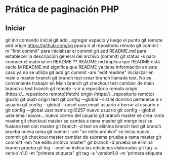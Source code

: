 # Prática de paginación PHP
## Iniciar
git init     comando inicial
git add .    agregar espacio y luego el punto
git remote add origin https://github.com/cg      ppara ir al repositorio remoto
git commit -m "first commit"    para inicializar el commit
git add README.md          para establecer la descripción general del archivo (commit)
git status -s             para conocer el material en README
?? README.md            implica que README  está vacío
M README.md             significa que README ya tiene información
                        en este caso ya no se utiliza git add
git commit -am "edit readme"       inicializar en main o master branch
git branch test         crear branch llamada test. No es conveniente trabajar en Main branch
git checkout test       cambiar de main branch a test branch
git remote -v         ir a repositorio remoto
origin (https://...repositorio remoto)(fetch)
origin (https://...repositorio remoto)(push)
git push origin test 
git config --global --list    el dominio pertenece a x usuario
git config --global --unset user.email usuario x   borrar al usuario x
git config --global user.name cgil0257     nuevo usuario
git config --globsl user.email souve...    nuevo correo del usuario
git branch master        se crea rama master
git checkout master      se cambia a rama master
git merge test          se fusiona test con master
git branch -d test      se elimina branch test
git branch prueba              nueva rama
git commit -am "se edito archivo"        se inicia nuevo commit
git checkout master        cambiar de subrama prueba a rama master
git committ -am "se edito archivo master" 
git branch -d prueba        se elimina branch prueba
git log --oneline           indica las ediciones elaboradas
git tag -a versio´n1.0 -m "primera etiqueta"
git tag -a 'version1.0 -m 'primera etiqueta